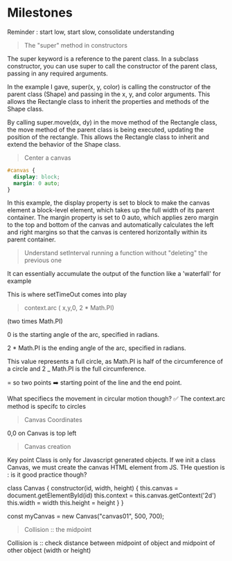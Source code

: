 # Milestones

Reminder : start low, start slow, consolidate understanding

> The "super" method in constructors

The super keyword is a reference to the parent class. In a subclass constructor, you can use super to call the constructor of the parent class, passing in any required arguments.

In the example I gave, super(x, y, color) is calling the constructor of the parent class (Shape) and passing in the x, y, and color arguments. This allows the Rectangle class to inherit the properties and methods of the Shape class.

By calling super.move(dx, dy) in the move method of the Rectangle class, the move method of the parent class is being executed, updating the position of the rectangle. This allows the Rectangle class to inherit and extend the behavior of the Shape class.

> Center a canvas

```CSS
#canvas {
  display: block;
  margin: 0 auto;
}
```

In this example, the display property is set to block to make the canvas element a block-level element, which takes up the full width of its parent container. The margin property is set to 0 auto, which applies zero margin to the top and bottom of the canvas and automatically calculates the left and right margins so that the canvas is centered horizontally within its parent container.

> Understand setInterval running a function without "deleting" the previous one

It can essentially accumulate the output of the function like a 'waterfall' for example

This is where setTimeOut comes into play

> context.arc ( x,y,0, 2 \* Math.PI)

(two times Math.PI)

0 is the starting angle of the arc, specified in radians.

2 \* Math.PI is the ending angle of the arc, specified in radians.

This value represents a full circle, as Math.PI is half of the circumference of a circle and 2 \_ Math.PI is the full circumference.

= so two points ➡️ starting point of the line and the end point.

What specifiecs the movement in circular motion though? ✅ The context.arc method is specifc to circles

> Canvas Coordinates

0,0 on Canvas is top left

> Canvas creation

Key point
Class is only for Javascript generated objects. If we init a class Canvas, we must create the canvas HTML element from JS. THe question is : is it good practice though?

class Canvas {
constructor(id, width, height) {
this.canvas = document.getElementById(id)
this.context = this.canvas.getContext('2d')
this.width = width
this.height = height
}
}

const myCanvas = new Canvas("canvas01", 500, 700);

> Collision :: the midpoint

Collision is :: check distance between midpoint of object and midpoint of other object (width or height)
